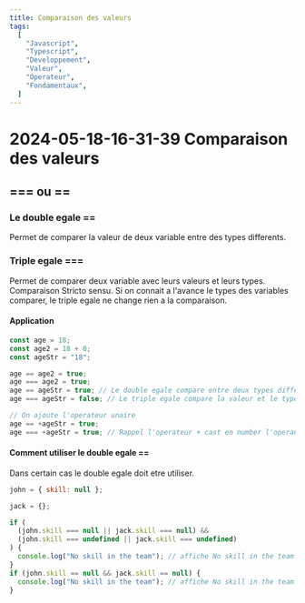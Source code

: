 ```yaml
---
title: Comparaison des valeurs
tags:
  [
    "Javascript",
    "Typescript",
    "Developpement",
    "Valeur",
    "Operateur",
    "Fondamentaux",
  ]
---
```


# 2024-05-18-16-31-39 Comparaison des valeurs

## === ou ==

### Le double egale ==

Permet de comparer la valeur de deux variable entre des types differents.

### Triple egale ===

Permet de comparer deux variable avec leurs valeurs et leurs types. Comparaison Stricto sensu.
Si on connait a l'avance le types des variables comparer, le triple egale ne change rien a la comparaison.

#### Application

```js
const age = 18;
const age2 = 18 + 0;
const ageStr = "18";

age == age2 = true;
age === age2 = true;
age == ageStr = true; // Le double egale compare entre deux types differents 18 = "18" => true
age === ageStr = false; // Le triple egale compare la valeur et le type. typeof ageStr = string, typeof age = number. string != number = false

// On ajoute l'operateur unaire
age == +ageStr = true;
age === +ageStr = true; // Rappel l'operateur + cast en number l'operande, typeof ageStr = string => typeof +ageStr =  number;
```

#### Comment utiliser le double egale ==

Dans certain cas le double egale doit etre utiliser.

```js
john = { skill: null };

jack = {};

if (
  (john.skill === null || jack.skill === null) &&
  (john.skill === undefined || jack.skill === undefined)
) {
  console.log("No skill in the team"); // affiche No skill in the team
}
if (john.skill == null && jack.skill == null) {
  console.log("No skill in the team"); // affiche No skill in the team
}
```
